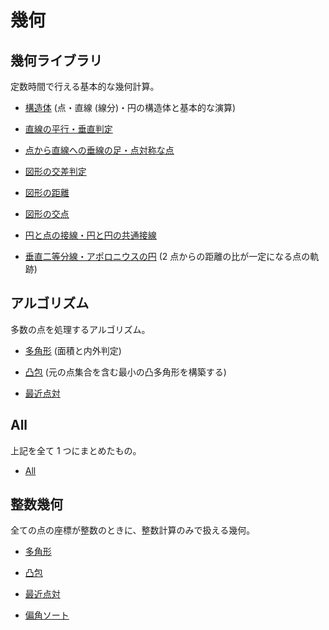 # 幾何

## 幾何ライブラリ

定数時間で行える基本的な幾何計算。

- [構造体](Structure.hpp) (点・直線 (線分)・円の構造体と基本的な演算)

- [直線の平行・垂直判定](Parallel_Orthogonal.hpp)

- [点から直線への垂線の足・点対称な点](Projection_Reflection.hpp)

- [図形の交差判定](Intersect.hpp)

- [図形の距離](Distance.hpp)

- [図形の交点](Crosspoint.hpp)

- [円と点の接線・円と円の共通接線](Tangent.hpp)

- [垂直二等分線・アポロニウスの円](Apollonius.hpp) (2 点からの距離の比が一定になる点の軌跡)

## アルゴリズム

多数の点を処理するアルゴリズム。

- [多角形](Polygon.hpp) (面積と内外判定)

- [凸包](Convex_Hull.hpp) (元の点集合を含む最小の凸多角形を構築する)

- [最近点対](Closest_Pair.hpp)

## All

上記を全て 1 つにまとめたもの。

- [All](All.hpp)

## 整数幾何

全ての点の座標が整数のときに、整数計算のみで扱える幾何。

- [多角形](Polygon_Integer.hpp)

- [凸包](Convex_Hull_Integer.hpp)

- [最近点対](Closest_Pair_Integer.hpp)

- [偏角ソート](Sort_Arg.hpp)
